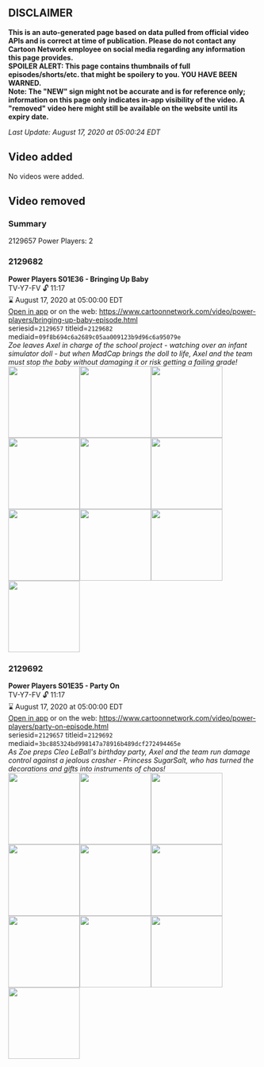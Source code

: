 ## DISCLAIMER
**This is an auto-generated page based on data pulled from official video APIs and is correct at time of publication. Please do not contact any Cartoon Network employee on social media regarding any information this page provides.**  
**SPOILER ALERT: This page contains thumbnails of full episodes/shorts/etc. that might be spoilery to you. YOU HAVE BEEN WARNED.**  
**Note: The "NEW" sign might not be accurate and is for reference only; information on this page only indicates in-app visibility of the video. A "removed" video here might still be available on the website until its expiry date.**  

_Last Update: August 17, 2020 at 05:00:24 EDT_
## Video added
No videos were added.  
## Video removed
### Summary
2129657 Power Players: 2  
### 2129682
**Power Players S01E36 - Bringing Up Baby**  
TV-Y7-FV 🔓 11:17  
⌛ August 17, 2020 at 05:00:00 EDT  
[Open in app](https://tinyurl.com/yyhwk2dr) or on the web: https://www.cartoonnetwork.com/video/power-players/bringing-up-baby-episode.html  
seriesid=`2129657` titleid=`2129682` mediaid=`09f8b694c6a2689c05aa009123b9d96c6a95079e`  
_Zoe leaves Axel in charge of the school project - watching over an infant simulator doll - but when MadCap brings the doll to life, Axel and the team must stop the baby without damaging it or risk getting a failing grade!_  
<a href="https://s3.amazonaws.com/cartoonorchestrator/2129682_001_1280x720.jpg"><img src="https://s3.amazonaws.com/cartoonorchestrator/2129682_001_640x360.jpg" height="144px" /></a><a href="https://s3.amazonaws.com/cartoonorchestrator/2129682_002_1280x720.jpg"><img src="https://s3.amazonaws.com/cartoonorchestrator/2129682_002_640x360.jpg" height="144px" /></a><a href="https://s3.amazonaws.com/cartoonorchestrator/2129682_003_1280x720.jpg"><img src="https://s3.amazonaws.com/cartoonorchestrator/2129682_003_640x360.jpg" height="144px" /></a><a href="https://s3.amazonaws.com/cartoonorchestrator/2129682_004_1280x720.jpg"><img src="https://s3.amazonaws.com/cartoonorchestrator/2129682_004_640x360.jpg" height="144px" /></a><a href="https://s3.amazonaws.com/cartoonorchestrator/2129682_005_1280x720.jpg"><img src="https://s3.amazonaws.com/cartoonorchestrator/2129682_005_640x360.jpg" height="144px" /></a><a href="https://s3.amazonaws.com/cartoonorchestrator/2129682_006_1280x720.jpg"><img src="https://s3.amazonaws.com/cartoonorchestrator/2129682_006_640x360.jpg" height="144px" /></a><a href="https://s3.amazonaws.com/cartoonorchestrator/2129682_007_1280x720.jpg"><img src="https://s3.amazonaws.com/cartoonorchestrator/2129682_007_640x360.jpg" height="144px" /></a><a href="https://s3.amazonaws.com/cartoonorchestrator/2129682_008_1280x720.jpg"><img src="https://s3.amazonaws.com/cartoonorchestrator/2129682_008_640x360.jpg" height="144px" /></a><a href="https://s3.amazonaws.com/cartoonorchestrator/2129682_009_1280x720.jpg"><img src="https://s3.amazonaws.com/cartoonorchestrator/2129682_009_640x360.jpg" height="144px" /></a><a href="https://s3.amazonaws.com/cartoonorchestrator/2129682_010_1280x720.jpg"><img src="https://s3.amazonaws.com/cartoonorchestrator/2129682_010_640x360.jpg" height="144px" /></a>
### 2129692
**Power Players S01E35 - Party On**  
TV-Y7-FV 🔓 11:17  
⌛ August 17, 2020 at 05:00:00 EDT  
[Open in app](https://tinyurl.com/y5tjs2l8) or on the web: https://www.cartoonnetwork.com/video/power-players/party-on-episode.html  
seriesid=`2129657` titleid=`2129692` mediaid=`3bc885324bd998147a78916b489dcf272494465e`  
_As Zoe preps Cleo LeBall's birthday party, Axel and the team run damage control against a jealous crasher - Princess SugarSalt, who has turned the decorations and gifts into instruments of chaos!_  
<a href="https://s3.amazonaws.com/cartoonorchestrator/2129692_001_1280x720.jpg"><img src="https://s3.amazonaws.com/cartoonorchestrator/2129692_001_640x360.jpg" height="144px" /></a><a href="https://s3.amazonaws.com/cartoonorchestrator/2129692_002_1280x720.jpg"><img src="https://s3.amazonaws.com/cartoonorchestrator/2129692_002_640x360.jpg" height="144px" /></a><a href="https://s3.amazonaws.com/cartoonorchestrator/2129692_003_1280x720.jpg"><img src="https://s3.amazonaws.com/cartoonorchestrator/2129692_003_640x360.jpg" height="144px" /></a><a href="https://s3.amazonaws.com/cartoonorchestrator/2129692_004_1280x720.jpg"><img src="https://s3.amazonaws.com/cartoonorchestrator/2129692_004_640x360.jpg" height="144px" /></a><a href="https://s3.amazonaws.com/cartoonorchestrator/2129692_005_1280x720.jpg"><img src="https://s3.amazonaws.com/cartoonorchestrator/2129692_005_640x360.jpg" height="144px" /></a><a href="https://s3.amazonaws.com/cartoonorchestrator/2129692_006_1280x720.jpg"><img src="https://s3.amazonaws.com/cartoonorchestrator/2129692_006_640x360.jpg" height="144px" /></a><a href="https://s3.amazonaws.com/cartoonorchestrator/2129692_007_1280x720.jpg"><img src="https://s3.amazonaws.com/cartoonorchestrator/2129692_007_640x360.jpg" height="144px" /></a><a href="https://s3.amazonaws.com/cartoonorchestrator/2129692_008_1280x720.jpg"><img src="https://s3.amazonaws.com/cartoonorchestrator/2129692_008_640x360.jpg" height="144px" /></a><a href="https://s3.amazonaws.com/cartoonorchestrator/2129692_009_1280x720.jpg"><img src="https://s3.amazonaws.com/cartoonorchestrator/2129692_009_640x360.jpg" height="144px" /></a><a href="https://s3.amazonaws.com/cartoonorchestrator/2129692_010_1280x720.jpg"><img src="https://s3.amazonaws.com/cartoonorchestrator/2129692_010_640x360.jpg" height="144px" /></a>
